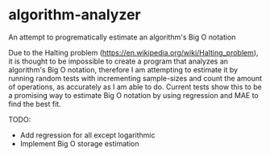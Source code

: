 # algorithm-analyzer

An attempt to progrematically estimate an algorithm's Big O notation

Due to the Halting problem (https://en.wikipedia.org/wiki/Halting_problem), it is thought to be impossible to create a program that analyzes an algorithm's Big O notation, therefore I am attempting to estimate it by running random tests with incrementing sample-sizes and count the amount of operations, as accurately as I am able to do. Current tests show this to be a promising way to estimate Big O notation by using regression and MAE to find the best fit.

TODO:
- Add regression for all except logarithmic
- Implement Big O storage estimation